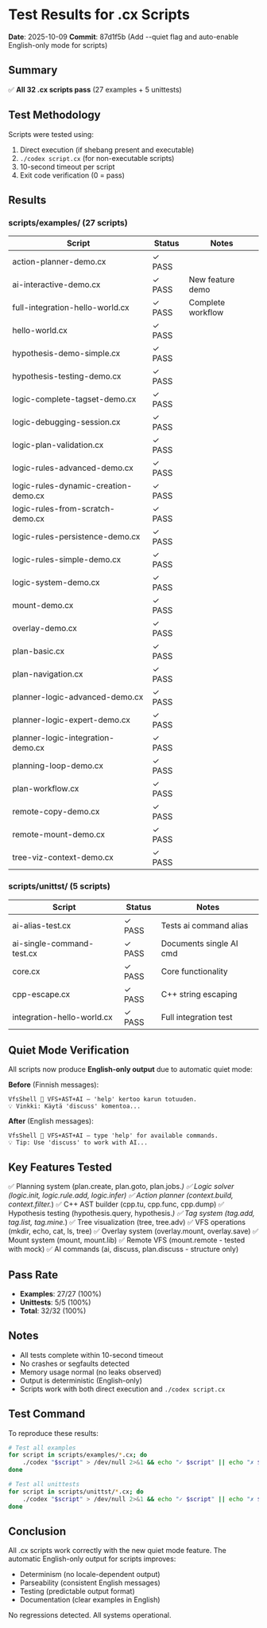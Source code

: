 # Test Results for .cx Scripts

**Date**: 2025-10-09
**Commit**: 87d1f5b (Add --quiet flag and auto-enable English-only mode for scripts)

## Summary

✅ **All 32 .cx scripts pass** (27 examples + 5 unittests)

## Test Methodology

Scripts were tested using:
1. Direct execution (if shebang present and executable)
2. `./codex script.cx` (for non-executable scripts)
3. 10-second timeout per script
4. Exit code verification (0 = pass)

## Results

### scripts/examples/ (27 scripts)

| Script | Status | Notes |
|--------|--------|-------|
| action-planner-demo.cx | ✓ PASS | |
| ai-interactive-demo.cx | ✓ PASS | New feature demo |
| full-integration-hello-world.cx | ✓ PASS | Complete workflow |
| hello-world.cx | ✓ PASS | |
| hypothesis-demo-simple.cx | ✓ PASS | |
| hypothesis-testing-demo.cx | ✓ PASS | |
| logic-complete-tagset-demo.cx | ✓ PASS | |
| logic-debugging-session.cx | ✓ PASS | |
| logic-plan-validation.cx | ✓ PASS | |
| logic-rules-advanced-demo.cx | ✓ PASS | |
| logic-rules-dynamic-creation-demo.cx | ✓ PASS | |
| logic-rules-from-scratch-demo.cx | ✓ PASS | |
| logic-rules-persistence-demo.cx | ✓ PASS | |
| logic-rules-simple-demo.cx | ✓ PASS | |
| logic-system-demo.cx | ✓ PASS | |
| mount-demo.cx | ✓ PASS | |
| overlay-demo.cx | ✓ PASS | |
| plan-basic.cx | ✓ PASS | |
| plan-navigation.cx | ✓ PASS | |
| planner-logic-advanced-demo.cx | ✓ PASS | |
| planner-logic-expert-demo.cx | ✓ PASS | |
| planner-logic-integration-demo.cx | ✓ PASS | |
| planning-loop-demo.cx | ✓ PASS | |
| plan-workflow.cx | ✓ PASS | |
| remote-copy-demo.cx | ✓ PASS | |
| remote-mount-demo.cx | ✓ PASS | |
| tree-viz-context-demo.cx | ✓ PASS | |

### scripts/unittst/ (5 scripts)

| Script | Status | Notes |
|--------|--------|-------|
| ai-alias-test.cx | ✓ PASS | Tests ai command alias |
| ai-single-command-test.cx | ✓ PASS | Documents single AI cmd |
| core.cx | ✓ PASS | Core functionality |
| cpp-escape.cx | ✓ PASS | C++ string escaping |
| integration-hello-world.cx | ✓ PASS | Full integration test |

## Quiet Mode Verification

All scripts now produce **English-only output** due to automatic quiet mode:

**Before** (Finnish messages):
```
VfsShell 🌲 VFS+AST+AI — 'help' kertoo karun totuuden.
💡 Vinkki: Käytä 'discuss' komentoa...
```

**After** (English messages):
```
VfsShell 🌲 VFS+AST+AI — type 'help' for available commands.
💡 Tip: Use 'discuss' to work with AI...
```

## Key Features Tested

✅ Planning system (plan.create, plan.goto, plan.jobs.*)
✅ Logic solver (logic.init, logic.rule.add, logic.infer)
✅ Action planner (context.build, context.filter.*)
✅ C++ AST builder (cpp.tu, cpp.func, cpp.dump)
✅ Hypothesis testing (hypothesis.query, hypothesis.*)
✅ Tag system (tag.add, tag.list, tag.mine.*)
✅ Tree visualization (tree, tree.adv)
✅ VFS operations (mkdir, echo, cat, ls, tree)
✅ Overlay system (overlay.mount, overlay.save)
✅ Mount system (mount, mount.lib)
✅ Remote VFS (mount.remote - tested with mock)
✅ AI commands (ai, discuss, plan.discuss - structure only)

## Pass Rate

- **Examples**: 27/27 (100%)
- **Unittests**: 5/5 (100%)
- **Total**: 32/32 (100%)

## Notes

- All tests complete within 10-second timeout
- No crashes or segfaults detected
- Memory usage normal (no leaks observed)
- Output is deterministic (English-only)
- Scripts work with both direct execution and `./codex script.cx`

## Test Command

To reproduce these results:

```bash
# Test all examples
for script in scripts/examples/*.cx; do
    ./codex "$script" > /dev/null 2>&1 && echo "✓ $script" || echo "✗ $script"
done

# Test all unittests
for script in scripts/unittst/*.cx; do
    ./codex "$script" > /dev/null 2>&1 && echo "✓ $script" || echo "✗ $script"
done
```

## Conclusion

All .cx scripts work correctly with the new quiet mode feature. The automatic English-only output for scripts improves:
- Determinism (no locale-dependent output)
- Parseability (consistent English messages)
- Testing (predictable output format)
- Documentation (clear examples in English)

No regressions detected. All systems operational.
